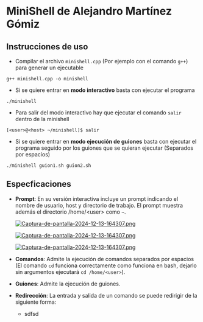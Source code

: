 # MiniShell de Alejandro Martínez Gómiz

## Instrucciones de uso
* Compilar el archivo `minishell.cpp` (Por ejemplo con el comando `g++`) para generar un ejecutable
```
g++ minishell.cpp -o minishell
```

* Si se quiere entrar en **modo interactivo** basta con ejecutar el programa
```
./minishell
```
* Para salir del modo interactivo hay que ejecutar el comando `salir` dentro de la minishell
```
[<user>@<host> ~/minishell]$ salir
```

* Si se quiere entrar en **modo ejecución de guiones** basta con ejecutar el programa seguido por los guiones que se quieran ejecutar (Separados por espacios)

```
./minishell guion1.sh guion2.sh
```

## Especficaciones
* **Prompt**: En su versión interactiva incluye un prompt indicando el nombre de usuario, host y directorio de trabajo. El prompt muestra además el directorio /home/\<user> como `~`.

  [![Captura-de-pantalla-2024-12-13-164307.png](https://i.postimg.cc/4x3K8hh7/Captura-de-pantalla-2024-12-13-164307.png)](https://postimg.cc/4mrNyyPs)

  [![Captura-de-pantalla-2024-12-13-164307.png](https://i.postimg.cc/4x3K8hh7/Captura-de-pantalla-2024-12-13-164307.png)](https://postimg.cc/4mrNyyPs)

  [![Captura-de-pantalla-2024-12-13-164307.png](https://i.postimg.cc/prqW8qC0/Captura-de-pantalla-2024-12-13-164307.png)](https://postimg.cc/JHHCC39J)

* **Comandos**: Admite la ejecución de comandos separados por espacios (El comando `cd` funciona correctamente como funciona en bash, dejarlo sin argumentos ejecutará `cd /home/<user>`).

* **Guiones**: Admite la ejecución de guiones.

* **Redirección**: La entrada y salida de un comando se puede redirigir de la siguiente forma:
    * sdfsd 

